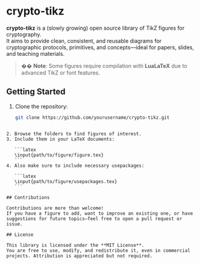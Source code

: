 # crypto-tikz

**crypto-tikz** is a (slowly growing) open source library of TikZ figures for cryptography.  
It aims to provide clean, consistent, and reusable diagrams for cryptographic protocols, primitives, and concepts—ideal for papers, slides, and teaching materials.

> �� **Note**: Some figures require compilation with **LuaLaTeX** due to advanced TikZ or font features.

## Getting Started

1. Clone the repository:
   ```bash
   git clone https://github.com/yourusername/crypto-tikz.git
````

2. Browse the folders to find figures of interest.
3. Include them in your LaTeX documents:

   ```latex
   \input{path/to/figure/figure.tex}
   ```
4. Also make sure to include necessary usepackages:

   ```latex
   \input{path/to/figure/usepackages.tex}
   ```

## Contributions

Contributions are more than welcome!
If you have a figure to add, want to improve an existing one, or have suggestions for future topics—feel free to open a pull request or issue.

## License

This library is licensed under the **MIT License**.
You are free to use, modify, and redistribute it, even in commercial projects. Attribution is appreciated but not required.
